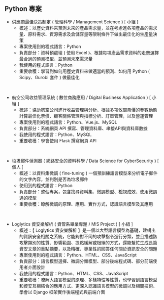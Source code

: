 ## Python 專案

* 供應商最佳決策制定 ( 管理科學 / Management Science ) [ 小組 ]
  * 概述：以歷史資料來預測未來的產品需求量，並在考慮進各項產品的需求量、原料需求、資源需求及倉儲容量等限制條件下做出最佳化的生產量決策
  * 專案使用到的程式語言：Python
  * 負責部分：資料預處理 ( 使用 Excel )、根據每項產品需求資料的走勢選擇最合適的預測模型，並預測未來需求量
  * 我使用的程式語言：Python
  * 重要收穫：學習到如何用歷史資料來做適當的預測、如何用 Python ( Scipy、Gurobi 套件 ) 做最佳化
<br>

* 航空公司收益管理系統 ( 數位商務應用 / Digital Business Application ) [ 小組 ]
  * 概述：協助航空公司進行收益管理與分析、根據多項攸關票價的參數動態計算最佳化票價、顧客關係管理與指標分析、訂單管理，以及營運管理
  * 專案使用到的程式語言：Python、Vue.js、MySQL
  * 負責部分：系統網頁 API 撰寫、管理資料庫、串接API與資料庫數據
  * 我使用的程式語言：Python、MySQL
  * 重要收穫：學會使用 Flask 撰寫網頁 API
<br>

* 垃圾郵件偵測器 ( 網路安全的資料科學 / Data Science for CyberSecurity ) [ 個人 ]
  * 概述：以資料集微調 ( fine-tuning ) 一個預訓練語言模型來分析電子郵件的文字內容，並判別是否為垃圾郵件
  * 使用到的程式語言：Python
  * 負責部分：整個專案，包含找尋資料集、微調模型、檢視成效、使用微調過的模型
  * 重要收穫：瞭解微調的原理、應用、實作方式，認識語言模型及其應用
<br>

* Loglytics 資安樂解析 ( 資管系畢業專題 / MIS Project ) [ 小組 ]
  * 概述：【 Loglytics 資安樂解析 】是一個以大型語言模型為基礎，建構出的資訊安全相關之系統，它能夠對不同的攻擊指令進行分類，並且描述該攻擊類別的性質、影響範圍、提點緩解或根絕的方式，還能幫忙生成長篇資安文章的重點摘要，以及精確、專業性的回答任何關於資訊安全的問題
  * 專案使用到的程式語言：Python、HTML、CSS、JavaScript
  * 負責部分：語言模型選擇、微調分類模型、部分後端程式碼、部分前端使用者介面設計
  * 我使用的程式語言：Python、HTML、CSS、JavaScript
  * 重要收穫：瞭解大語言模型的原理、多樣特性等性質，也學習到語言模型和資安互相結合的應用方式、更深入認識語言模型的微調以及相關技術、學會以 Django 框架實作後端程式與前端介面